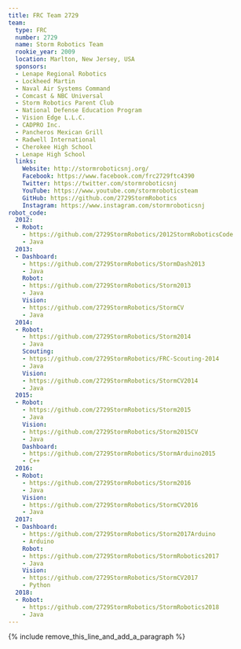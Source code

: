 ```yaml
---
title: FRC Team 2729
team:
  type: FRC
  number: 2729
  name: Storm Robotics Team
  rookie_year: 2009
  location: Marlton, New Jersey, USA
  sponsors:
  - Lenape Regional Robotics
  - Lockheed Martin
  - Naval Air Systems Command
  - Comcast & NBC Universal
  - Storm Robotics Parent Club
  - National Defense Education Program
  - Vision Edge L.L.C.
  - CADPRO Inc.
  - Pancheros Mexican Grill
  - Radwell International
  - Cherokee High School
  - Lenape High School
  links:
    Website: http://stormroboticsnj.org/
    Facebook: https://www.facebook.com/frc2729ftc4390
    Twitter: https://twitter.com/stormroboticsnj
    YouTube: https://www.youtube.com/stormroboticsteam
    GitHub: https://github.com/2729StormRobotics
    Instagram: https://www.instagram.com/stormroboticsnj
robot_code:
  2012:
  - Robot:
    - https://github.com/2729StormRobotics/2012StormRoboticsCode
    - Java
  2013:
  - Dashboard:
    - https://github.com/2729StormRobotics/StormDash2013
    - Java
    Robot:
    - https://github.com/2729StormRobotics/Storm2013
    - Java
    Vision:
    - https://github.com/2729StormRobotics/StormCV
    - Java
  2014:
  - Robot:
    - https://github.com/2729StormRobotics/Storm2014
    - Java
    Scouting:
    - https://github.com/2729StormRobotics/FRC-Scouting-2014
    - Java
    Vision:
    - https://github.com/2729StormRobotics/StormCV2014
    - Java
  2015:
  - Robot:
    - https://github.com/2729StormRobotics/Storm2015
    - Java
    Vision:
    - https://github.com/2729StormRobotics/Storm2015CV
    - Java
    Dashboard:
    - https://github.com/2729StormRobotics/StormArduino2015
    - C++
  2016:
  - Robot:
    - https://github.com/2729StormRobotics/Storm2016
    - Java
    Vision:
    - https://github.com/2729StormRobotics/StormCV2016
    - Java
  2017:
  - Dashboard:
    - https://github.com/2729StormRobotics/Storm2017Arduino
    - Arduino
    Robot:
    - https://github.com/2729StormRobotics/StormRobotics2017
    - Java
    Vision:
    - https://github.com/2729StormRobotics/StormCV2017
    - Python
  2018:
  - Robot:
    - https://github.com/2729StormRobotics/StormRobotics2018
    - Java
---
```


{% include remove_this_line_and_add_a_paragraph %}